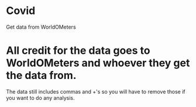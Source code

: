 # Covid
Get data from WorldOMeters

# All credit for the data goes to WorldOMeters and whoever they get the data from.

The data still includes commas and +'s so you will have to remove those if you want to do any analysis.
